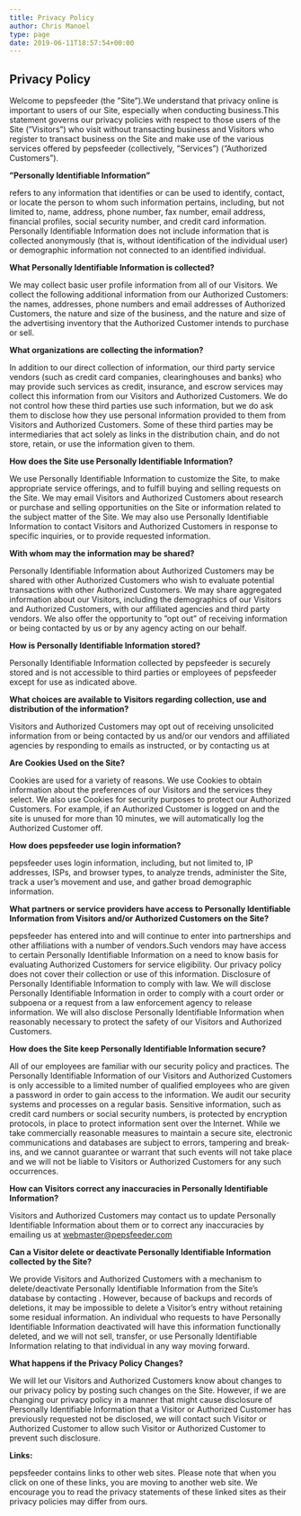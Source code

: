 ```yaml
---
title: Privacy Policy
author: Chris Manoel
type: page
date: 2019-06-11T18:57:54+00:00
---
```


## Privacy Policy

Welcome to pepsfeeder (the &#8221;Site&#8221;).We understand that privacy online is important to users of our Site, especially when conducting business.This statement governs our privacy policies with respect to those users of the Site (&#8221;Visitors&#8221;) who visit without transacting business and Visitors who register to transact business on the Site and make use of the various services offered by pepsfeeder (collectively, &#8221;Services&#8221;) (&#8221;Authorized Customers&#8221;).

<span style="font-weight: bold;">&#8221;Personally Identifiable Information&#8221; </span>

refers to any information that identifies or can be used to identify, contact, or locate the person to whom such information pertains, including, but not limited to, name, address, phone number, fax number, email address, financial profiles, social security number, and credit card information. Personally Identifiable Information does not include information that is collected anonymously (that is, without identification of the individual user) or demographic information not connected to an identified individual.

<span style="font-weight: bold;">What Personally Identifiable Information is collected? </span>

We may collect basic user profile information from all of our Visitors. We collect the following additional information from our Authorized Customers: the names, addresses, phone numbers and email addresses of Authorized Customers, the nature and size of the business, and the nature and size of the advertising inventory that the Authorized Customer intends to purchase or sell.

<span style="font-weight: bold;">What organizations are collecting the information? </span>

In addition to our direct collection of information, our third party service vendors (such as credit card companies, clearinghouses and banks) who may provide such services as credit, insurance, and escrow services may collect this information from our Visitors and Authorized Customers. We do not control how these third parties use such information, but we do ask them to disclose how they use personal information provided to them from Visitors and Authorized Customers. Some of these third parties may be intermediaries that act solely as links in the distribution chain, and do not store, retain, or use the information given to them.

<span style="font-weight: bold;">How does the Site use Personally Identifiable Information?</span>

We use Personally Identifiable Information to customize the Site, to make appropriate service offerings, and to fulfill buying and selling requests on the Site. We may email Visitors and Authorized Customers about research or purchase and selling opportunities on the Site or information related to the subject matter of the Site. We may also use Personally Identifiable Information to contact Visitors and Authorized Customers in response to specific inquiries, or to provide requested information.

<span style="font-weight: bold;">With whom may the information may be shared?</span>

Personally Identifiable Information about Authorized Customers may be shared with other Authorized Customers who wish to evaluate potential transactions with other Authorized Customers. We may share aggregated information about our Visitors, including the demographics of our Visitors and Authorized Customers, with our affiliated agencies and third party vendors. We also offer the opportunity to &#8221;opt out&#8221; of receiving information or being contacted by us or by any agency acting on our behalf.

<span style="font-weight: bold;">How is Personally Identifiable Information stored?</span>

Personally Identifiable Information collected by pepsfeeder is securely stored and is not accessible to third parties or employees of pepsfeeder except for use as indicated above.

<span style="font-weight: bold;">What choices are available to Visitors regarding collection, use and distribution of the information?</span>

Visitors and Authorized Customers may opt out of receiving unsolicited information from or being contacted by us and/or our vendors and affiliated agencies by responding to emails as instructed, or by contacting us at

<span style="font-weight: bold;">Are Cookies Used on the Site?</span>

Cookies are used for a variety of reasons. We use Cookies to obtain information about the preferences of our Visitors and the services they select. We also use Cookies for security purposes to protect our Authorized Customers. For example, if an Authorized Customer is logged on and the site is unused for more than 10 minutes, we will automatically log the Authorized Customer off.

<span style="font-weight: bold;">How does pepsfeeder use login information? </span>

pepsfeeder uses login information, including, but not limited to, IP addresses, ISPs, and browser types, to analyze trends, administer the Site, track a user&#8217;s movement and use, and gather broad demographic information.

<span style="font-weight: bold;">What partners or service providers have access to Personally Identifiable Information from Visitors and/or Authorized Customers on the Site?</span>

pepsfeeder has entered into and will continue to enter into partnerships and other affiliations with a number of vendors.Such vendors may have access to certain Personally Identifiable Information on a need to know basis for evaluating Authorized Customers for service eligibility. Our privacy policy does not cover their collection or use of this information. Disclosure of Personally Identifiable Information to comply with law. We will disclose Personally Identifiable Information in order to comply with a court order or subpoena or a request from a law enforcement agency to release information. We will also disclose Personally Identifiable Information when reasonably necessary to protect the safety of our Visitors and Authorized Customers.

<span style="font-weight: bold;">How does the Site keep Personally Identifiable Information secure?</span>

All of our employees are familiar with our security policy and practices. The Personally Identifiable Information of our Visitors and Authorized Customers is only accessible to a limited number of qualified employees who are given a password in order to gain access to the information. We audit our security systems and processes on a regular basis. Sensitive information, such as credit card numbers or social security numbers, is protected by encryption protocols, in place to protect information sent over the Internet. While we take commercially reasonable measures to maintain a secure site, electronic communications and databases are subject to errors, tampering and break-ins, and we cannot guarantee or warrant that such events will not take place and we will not be liable to Visitors or Authorized Customers for any such occurrences.

<span style="font-weight: bold;">How can Visitors correct any inaccuracies in Personally Identifiable Information?</span>

Visitors and Authorized Customers may contact us to update Personally Identifiable Information about them or to correct any inaccuracies by emailing us at webmaster@pepsfeeder.com

<span style="font-weight: bold;">Can a Visitor delete or deactivate Personally Identifiable Information collected by the Site?</span>

We provide Visitors and Authorized Customers with a mechanism to delete/deactivate Personally Identifiable Information from the Site&#8217;s database by contacting . However, because of backups and records of deletions, it may be impossible to delete a Visitor&#8217;s entry without retaining some residual information. An individual who requests to have Personally Identifiable Information deactivated will have this information functionally deleted, and we will not sell, transfer, or use Personally Identifiable Information relating to that individual in any way moving forward.

<span style="font-weight: bold;">What happens if the Privacy Policy Changes?</span>

We will let our Visitors and Authorized Customers know about changes to our privacy policy by posting such changes on the Site. However, if we are changing our privacy policy in a manner that might cause disclosure of Personally Identifiable Information that a Visitor or Authorized Customer has previously requested not be disclosed, we will contact such Visitor or Authorized Customer to allow such Visitor or Authorized Customer to prevent such disclosure.

<span style="font-weight: bold;">Links:</span>

pepsfeeder contains links to other web sites. Please note that when you click on one of these links, you are moving to another web site. We encourage you to read the privacy statements of these linked sites as their privacy policies may differ from ours.
